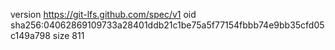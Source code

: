 version https://git-lfs.github.com/spec/v1
oid sha256:04062869109733a28401ddb21c1be75a5f77154fbbb74e9bb35cfd05c149a798
size 811
